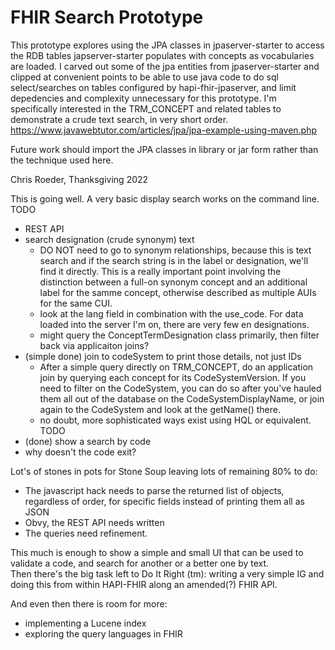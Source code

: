 # FHIR Search Prototype
This prototype explores using the JPA classes in jpaserver-starter to access the RDB tables japserver-starter populates with concepts as vocabularies are loaded. I carved out some of the jpa entities from jpaserver-starter and clipped at convenient points to be able to use java code to do sql select/searches on tables configured by hapi-fhir-jpaserver, and limit depedencies and complexity unnecessary for this prototype. 
I'm specifically interested in the TRM_CONCEPT and related tables to demonstrate a crude text search, in very short order.
https://www.javawebtutor.com/articles/jpa/jpa-example-using-maven.php

Future work should import the JPA classes in library or jar form rather than the technique used here.

Chris Roeder, Thanksgiving 2022


This is going well. A very basic display search works on the command line. 
TODO
- REST API
- search designation (crude synonym) text
  - DO NOT need to go to synonym relationships, because this is text search and if the search string is in the label or designation, we'll find it directly. This is a really important point involving the distinction between a full-on synonym concept and an additional label for the samme concept, otherwise described as multiple AUIs for the same CUI.
  - look at the lang field in combination with the use_code. For data loaded into the server I'm on, there are very few en designations. 
  - might query the ConceptTermDesignation class primarily, then filter back via applicaiton joins?
- (simple done) join to codeSystem to print those details, not just IDs
    - After a simple query directly on TRM_CONCEPT, do an application join by querying each concept for its CodeSystemVersion. If you need to filter on the CodeSystem, you can do so after you've hauled them all out of the database on the CodeSystemDisplayName, or join again to the CodeSystem and look at the getName() there.
    - no doubt, more sophisticated ways exist using HQL or equivalent. TODO
- (done) show a search by code
- why doesn't the code exit?

Lot's of stones in pots for Stone Soup leaving lots of remaining 80% to do:
- The javascript hack needs to parse the returned list of objects, regardless of order, for specific fields instead of printing them all as JSON
- Obvy, the REST API needs written
- The queries need refinement.

This much is enough to show a simple and small UI that can be used to validate a code, and search for another or a better one by text.
<br>Then there's the big task left to Do It Right (tm): writing a very simple IG and doing this from within HAPI-FHIR along an amended(?) FHIR API.

And even then there is room for more: 
- implementing a Lucene index
- exploring the query languages in FHIR


